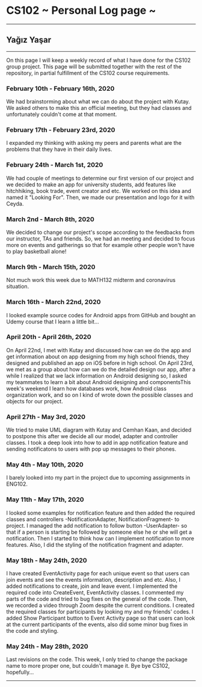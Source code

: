 # CS102 ~ Personal Log page ~
****
## Yağız Yaşar 
****

On this page I will keep a weekly record of what I have done for the CS102 group project. This page will be submitted together with the rest of the repository, in partial fulfillment of the CS102 course requirements.

### February 10th - February 16th, 2020
We had brainstorming about what we can do about the project with Kutay. We asked others to make this an official meeting, but they had classes and unfortunately couldn't come at that moment.

### February 17th - February 23rd, 2020
I expanded my thinking with asking my peers and parents what are the problems that they have in their daily lives.

### February 24th - March 1st, 2020
We had couple of meetings to determine our first version of our project and we decided to make an app for university students, add features like hitchhiking, book trade, event creator and etc. We worked on this idea and named it "Looking For". Then, we made our presentation and logo for it with Ceyda.

### March 2nd - March 8th, 2020
We decided to change our project's scope according to the feedbacks from our instructor, TAs and friends. So, we had an meeting and decided to focus more on events and gatherings so that for example other people won't have to play basketball alone!

### March 9th - March 15th, 2020
Not much work this week due to MATH132 midterm and coronavirus situation.

### March 16th - March 22nd, 2020
I looked example source codes for Android apps from GitHub and bought an Udemy course that I learn a little bit...

### April 20th - April 26th, 2020
On April 22nd, I met with Kutay and discussed how can we do the app and get information about on app designing from my high school friends, they designed and published an app on iOS before in high school. On April 23rd, we met as a group about how can we do the detailed design our app, after a while I realized that we lack information on Android designing so, I asked my teammates to learn a bit about Android designing and componentsThis week's weekend I learn how databases work, how Android class organization work, and so on I kind of wrote down the possible classes and objects for our project.

### April 27th - May 3rd, 2020
We tried to make UML diagram with Kutay and Cemhan Kaan, and decided to postpone this after we decide all our model, adapter and controller classes. I took a deep look into how to add in app notification feature and sending notificatons to users with pop up messages to their phones.

### May 4th - May 10th, 2020
I barely looked into my part in the project due to upcoming assignments in ENG102.

### May 11th - May 17th, 2020
I looked some examples for notification feature and then added the required classes and controllers -NotificationAdapter, NotificationFragment- to project. I managed the add notification to follow button -UserAdapter- so that if a person is starting be followed by someone else he or she will get a notification. Then I started to think how can I implement notification to more features. Also, I did the styling of the notification fragment and adapter.

### May 18th - May 24th, 2020
I have created EventActivity page for each unique event so that users can join events and see the events information, description and etc. Also, I added notifications to create, join and leave event. I implemented the required code into CreateEvent, EventActivity classes. I commented my parts of the code and tried to bug fixes on the general of the code. Then, we recorded a video through Zoom despite the current conditions. 
I created the required classes for participants by looking my and my friends' codes. I added Show Participant button to Event Activity page so that users can look at the current participants of the events, also did some minor bug fixes in the code and styling.

### May 24th - May 28th, 2020
Last revisions on the code. This week, I only tried to change the package name to more proper one, but couldn't manage it. Bye bye CS102, hopefully...



****
